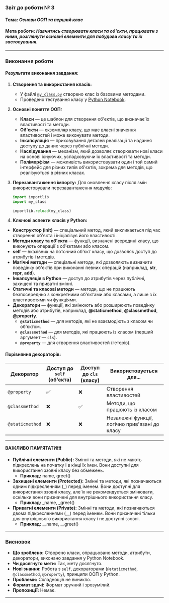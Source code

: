 ### Звіт до роботи № 3
#### Тема: _Основи ООП та перший клас_
#### Мета роботи: _Навчитись створювати класи та об'єкти, працювати з ними, розглянути основні елементи для побудови класу та їх застосування._

---

### Виконання роботи

#### Результати виконання завдання:
1. **Створення та використання класів:**
   + У файлі [ `my_class.py`](my_class.py) створено клас із базовими методами.
   - Проведено тестування класу у [Python Notebook](3.ipynb).

2. **Основні поняття ООП:**
   - **Класи** — це шаблон для створення об'єктів, що визначає їх властивості та методи.
   - **Об'єкти** —  екземпляр класу, що має власні значення властивостей і може виконувати методи.
   - **Інкапсуляція** — приховування деталей реалізації та надання доступу до даних через публічні методи.
   - **Наслідування** — механізм, який дозволяє створювати нові класи на основі існуючих, успадковуючи їх властивості та методи.
   - **Поліморфізм** — можливість використовувати один і той самий інтерфейс для різних типів об'єктів, зокрема для методів, що реалізуються в різних класах.

3. **Перезавантаження імпорту:**
   Для оновлення класу після змін використовували перезавантаження модулів:
   ```python
   import importlib
   import my_class

   importlib.reload(my_class)
   ```

4. **Ключові аспекти класів у Python:**
- **Конструктор (__init__)** — спеціальний метод, який викликається під час створення об'єкта і ініціалізує його властивості.
- **Методи класу та об'єкта** — функції, визначені всередині класу, що виконують операції з об'єктами або класом.
- **self** — вказівник на поточний об'єкт класу, що дозволяє доступ до атрибутів і методів.
- **Магічні методи** — спеціальні методи, які дозволяють визначити поведінку об'єктів при виконанні певних операцій (наприклад, __str__, __repr__, __add__).
- **Інкапсуляція в Python** — доступ до атрибутів через публічні, захищені та приватні змінні.
- **Статичні та класові методи** — методи, що не працюють безпосередньо з конкретними об'єктами або класами, а лише з їх властивостями чи функціями.
- **Декоратори** — функції, які змінюють або розширюють поведінку методів або атрибутів, наприклад, __@staticmethod__, __@classmethod__, __@property__.
  - **`@staticmethod`** — для методів, які не взаємодіють з класом чи об'єктом.
  - **`@classmethod`** — для методів, які працюють із класом (перший аргумент — `cls`).
  - **`@property`** — для створення властивостей (гетерів).
#### **Порівняння декораторів:**
| Декоратор       | Доступ до `self` (об'єкта) | Доступ до `cls` (класу) | Використовується для...                     |
|------------------|----------------------------|-------------------------|---------------------------------------------|
| `@property`      | ✅                         | ❌                      | Створення властивостей                     |
| `@classmethod`   | ❌                         | ✅                      | Методи, що працюють із класом              |
| `@staticmethod`  | ❌                         | ❌                      | Незалежні функції, логічно прив'язані до класу |

---


**ВАЖЛИВО ПАМ'ЯТАТИ❗️❗️❗️**
- **Публічні елементи (Public):** Змінні та методи, які не мають підкреслень на початку і в кінці їх імен. Вони доступні для використання ззовні класу без обмежень.
  - **Приклад:** name, greet()
- **Захищені елементи (Protected):** Змінні та методи, які позначаються одним підкресленням (_) перед іменем. Вони доступні для використання ззовні класу, але їх не рекомендується змінювати, оскільки вони призначені для внутрішнього використання класу.
  - **Приклад:** _name, _greet()
- **Приватні елементи (Private):** Змінні та методи, які позначаються двома підкресленнями (__) перед іменем. Вони призначені тільки для внутрішнього використання класу і не доступні ззовні.
  - **Приклад:** __name, __greet()

---
### Висновок

- **Що зроблено:** Створено класи, опрацьовано методи, атрибути, декоратори, виконано завдання у Python Notebook.
- **Чи досягнуто мети:** Так, мету досягнуто.
- **Нові знання:** Робота з `self`, декораторами (`@staticmethod`, `@classmethod`, `@property`), принципи ООП у Python.
- **Проблеми:** Складнощів не виникло.
- **Формат здачі:** Формат зручний і зрозумілий.
- **Пропозиції:** Немає.

---